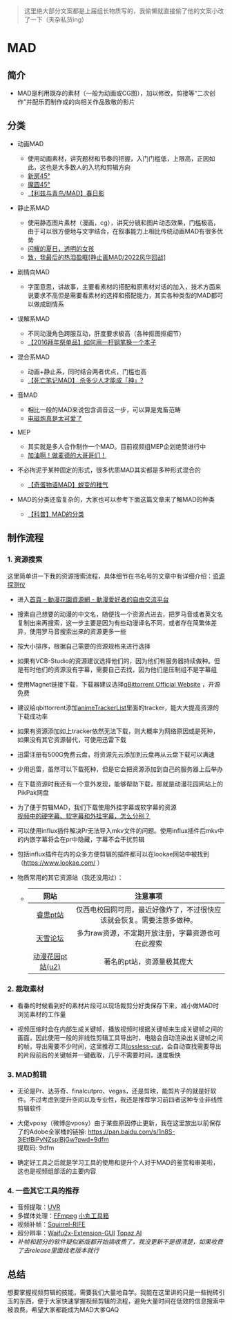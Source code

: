 >  这里绝大部分文案都是上届组长物质写的，我偷懒就直接偷了他的文案小改了一下（夹杂私货ing）

# MAD

## 简介

- MAD是利用既存的素材（一般为动画或CG图），加以修改，剪接等“二次创作”并配乐而制作成的向相关作品致敬的影片

## 分类

- 动画MAD
  
  - 使用动画素材，讲究题材和节奏的把握，入门门槛低，上限高，正因如此，这也是大多数人的入坑和剪辑方向
  - [新房45°](https://www.bilibili.com/video/BV13V411Z7ac/?spm_id_from=333.337.search-card.all.click&vd_source=f5bba81ca8b73b2852e36b66ab1dc349)
  - [魔圆45°](https://www.bilibili.com/video/BV1K34y1J7jG/?spm_id_from=333.788.recommend_more_video.1&vd_source=f5bba81ca8b73b2852e36b66ab1dc349)
  - [【利兹与青鸟/MAD】春日影](https://www.bilibili.com/video/BV13N4y1d7mV/?spm_id_from=333.337.search-card.all.click&vd_source=f5bba81ca8b73b2852e36b66ab1dc349)

- 静止系MAD
  
  - 使用静态图片素材（漫画，cg），讲究分镜和图片动态效果，门槛极高，由于可以很方便地与文字结合，在叙事能力上相比传统动画MAD有很多优势
  - [闪耀的夏日，透明的女孩](https://www.bilibili.com/video/BV19t4y1B7hi/?spm_id_from=333.999.0.0&vd_source=f5bba81ca8b73b2852e36b66ab1dc349)
  - [致，我最后的热泪盈眶[静止画MAD/2022风华回战]](https://www.bilibili.com/video/BV1SV4y1T7ZM/)

- 剧情向MAD
  
  - 字面意思，讲故事，主要看素材的搭配和原素材对话的加入，技术方面来说要求不高但是需要看素材的选择和搭配能力，其实各种类型的MAD都可以做成剧情系

- 误解系MAD
  
  - 不同动漫角色跨服互动，肝度要求极高（各种抠图抠细节）
  - [【2016拜年祭单品】如何用一杆钢笔换一个本子](https://www.bilibili.com/video/BV1es41197aW/?spm_id_from=333.337.search-card.all.click)

- 混合系MAD
  
  - 动画+静止系，同时结合两者优点，门槛也高
  - [【死亡笔记MAD】 杀多少人才能成「神」?](https://www.bilibili.com/video/BV1qT411c7Wu/)

- 音MAD
  
  - 相比一般的MAD来说包含调音这一步，可以算是鬼畜范畴
  - [电磁炮真是太可爱了](https://www.bilibili.com/video/BV1xx411c7XW/)

- MEP

  - 其实就是多人合作制作一个MAD。目前视频组MEP企划绝赞进行中
  - [加油啊！做麦德的大哥哥们！](https://www.bilibili.com/video/BV1Df4y1v7J3/?spm_id_from=333.999.0.0&vd_source=f5bba81ca8b73b2852e36b66ab1dc349)
  
- 不必拘泥于某种固定的形式，很多优质MAD其实都是多种形式混合的
  
  - [【奇蛋物语MAD】蜕变的稚气](https://www.bilibili.com/video/BV13P4y1s7ti/?spm_id_from=333.999.0.0&vd_source=831e487e9067e3c29c4f01ab1c017880)

- MAD的分类还蛮复杂的，大家也可以参考下面这篇文章来了解MAD的种类   
  - [【科普】MAD的分类](https://www.bilibili.com/read/cv3472588/?spm_id_from=333.999.collection.opus.click)

## 制作流程

### 1. 资源搜索

这里简单讲一下我的资源搜索流程，具体细节在书名号的文章中有详细介绍：[资源探测仪 ](https://lvris.com/p/resource-search/)

- 进入[首頁 - 動漫花園資源網 - 動漫愛好者的自由交流平台](https://share.dmhy.org/)

- 搜素自己想要的动漫的中文名，随便找一个资源点进去，把罗马音或者英文名复制出来再搜索，这一步主要是因为有些动漫译名不同，或者存在简繁体差异，使用罗马音搜索出来的资源更多一些

- 按大小排序，根据自己需要的资源规格来进行选择

- 如果有VCB-Studio的资源建议选择他们的，因为他们有服务器持续做种。但是有时他们的资源没有字幕，需要自己去找，因为他们是压制组不是字幕组

- 使用Magnet链接下载，下载器建议选择[qBittorrent Official Website](https://www.qbittorrent.org/) ，开源免费

- 建议给qbittorrent添加[animeTrackerList](https://github.com/DeSireFire/animeTrackerList)里面的tracker，能大大提高资源的下载成功率

- 如果有资源添加如上tracker依然无法下载，则大概率为网络原因或是死种，如果没有其它资源替代，可使用迅雷下载

- 迅雷注册有500G免费云盘，将资源先云添加到云盘再从云盘下载可以满速

- 少用迅雷，虽然可以下载死种，但是它会把资源添加到自己的服务器上后举办

- 在下载资源时我还有一个意外发现，能够帮助下载，那就是动漫花园网站上的PikPak网盘

- 为了便于剪辑MAD，我们下载使用外挂字幕或软字幕的资源   
[视频中的硬字幕、软字幕和外挂字幕，怎么分别？](https://zhuanlan.zhihu.com/p/138387967)

- 可以使用influx插件解决Pr无法导入mkv文件的问题。使用influx插件后mkv中的内嵌字幕将会在pr中隐藏，字幕不会干扰剪辑

- 包括influx插件在内的众多方便剪辑的插件都可以在lookae网站中被找到（https://www.lookae.com/ ）

- 物质常用的其它资源站（我还没用过）：
  
  - | 网站                                               | 注意事项                                |
    |:------------------------------------------------:|:-----------------------------------:|
    | [睿思pt站](http://resource.xidian.edu.cn/index.php) | 仅西电校园网可用，最近好像炸了，不过很快应该就会恢复。需要注意多做种。 |
    | [天雪论坛](https://skyeysnow.com/)                   | 多为raw资源，不定期开放注册，字幕资源也可在此搜索          |
    | [动漫花园pt站(u2)](https://u2.dmhy.org/portal.php)    | 著名的pt站，资源量极其庞大                      |

### 2. 裁取素材

- 看番的时候看到好的素材片段可以现场裁剪分好类保存下来，减小做MAD时浏览素材的工作量

- 视频压缩时会在内部生成关键帧，播放视频时根据关键帧来生成关键帧之间的画面，因此使用一般的非线性剪辑工具导出时，电脑会自动渲染出关键帧之间的帧，导出需要不少时间，这里推荐工具[lossless-cut](https://github.com/mifi/lossless-cut)，会自动查找需要导出的片段前后的关键帧并一键截取，几乎不需要时间，速度极快

### 3. MAD剪辑

- 无论是Pr、达芬奇、finalcutpro、vegas，还是剪映，能剪片子的就是好软件。不过考虑到提升空间以及专业性，我还是推荐学习前四者这种专业非线性剪辑软件

- 大佬vposy（微博@vposy）由于某些原因停止更新，我在这里放出以前保存了的Adobe全家桶的链接: https://pan.baidu.com/s/1n8S-3iEtfBiPvNZsplBjGw?pwd=9dfm  
提取码: 9dfm

- 确定好工具之后就是学习工具的使用和提升个人对于MAD的鉴赏和审美啦，这也是视频组部活的主要内容

### 4. 一些其它工具的推荐

- 音频提取：[UVR](https://github.com/Anjok07/ultimatevocalremovergui/)
- 多媒体处理：[FFmpeg](https://github.com/FFmpeg/FFmpeg)
[小丸工具箱](https://maruko.appinn.me/)
- 视频补帧：[Squirrel-RIFE](https://github.com/Justin62628/Squirrel-RIFE)
- 超分辨率：[Waifu2x-Extension-GUI](https://github.com/AaronFeng753/Waifu2x-Extension-GUI)
[Topaz AI](https://www.bilibili.com/video/BV1CV4y117PY/?spm_id_from=333.337.search-card.all.click&vd_source=f5bba81ca8b73b2852e36b66ab1dc349)
- *补帧和超分的软件疑似新版都开始搞收费了，我没更新不是很清楚，如果收费了去release里面找老版本就行*

## 总结
想要掌握视频剪辑的技能，需要我们大量地自学。我能在这里讲的只是一些抛砖引玉的东西，便于大家快速掌握视频剪辑的流程，避免大量时间在低效的信息搜索中被浪费。希望大家都能成为MAD大爹QAQ